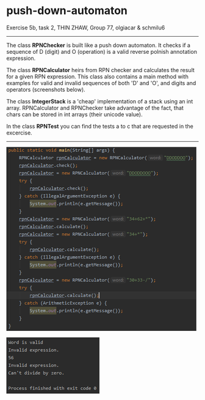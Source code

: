 # push-down-automaton
Exercise 5b, task 2, THIN ZHAW, Group 77, olgiacar & schmilu6

---

The class **RPNChecker** is built like a push down automaton. It checks if a sequence of D (digit) and O (operation) is a valid reverse polnish annotation expression.

The class **RPNCalculator** heirs from RPN checker and calculates the result for a given RPN expression. This class also contains a main method with examples for valid and invalid sequences of both 'D' and 'O', and digits and operators (screenshots below).

The class **IntegerStack** is a 'cheap' implementation of a stack using an int array. RPNCalculator and RPNChecker take advantage of the fact, that chars can be stored in int arrays (their unicode value).

In the class **RPNTest** you can find the tests a to c that are requested in the excercise. 

---

![Main method](/images/main_method_screenshot.PNG)

![Main method results](/images/main_method_output_screenshot.PNG)
